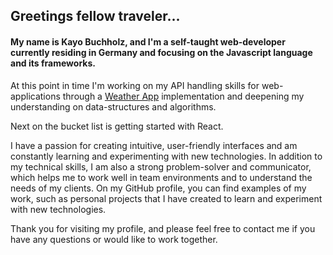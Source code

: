 Greetings fellow traveler...
-------

#### My name is Kayo Buchholz, and I'm a self-taught web-developer currently residing in Germany and focusing on the Javascript language and its frameworks. 


At this point in time I'm working on my API handling skills for web-applications through a [Weather App](https://kayo-b.github.io/weather.app/) implementation and deepening my understanding on data-structures and algorithms. 

Next on the bucket list is getting started with React.

I have a passion for creating intuitive, user-friendly interfaces and am constantly learning and experimenting with new technologies. In addition to my technical skills, I am also a strong problem-solver and communicator, which helps me to work well in team environments and to understand the needs of my clients.
On my GitHub profile, you can find examples of my work, such as personal projects that I have created to learn and experiment with new technologies. 

Thank you for visiting my profile, and please feel free to contact me if you have any questions or would like to work together.

